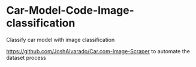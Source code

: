 # Car-Model-Code-Image-classification
Classify car model with image classification

https://github.com/JoshAlvarado/Car.com-Image-Scraper to automate the dataset process
